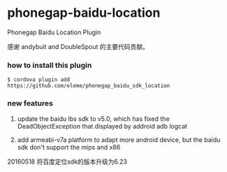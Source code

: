 phonegap-baidu-location
=======================

Phonegap Baidu Location Plugin

感谢 andybuit and DoubleSpout 的主要代码贡献。


### how to install this plugin

```
$ cordova plugin add https://github.com/eleme/phonegap_baidu_sdk_location
```

### new features

1) update the baidu lbs sdk to v5.0, which has fixed the DeadObjectException that displayed by addroid adb logcat

2) add armeabi-v7a platform to adapt more android device, but the baidu sdk don't support the mips and x86

20160518
将百度定位sdk的版本升级为6.23
